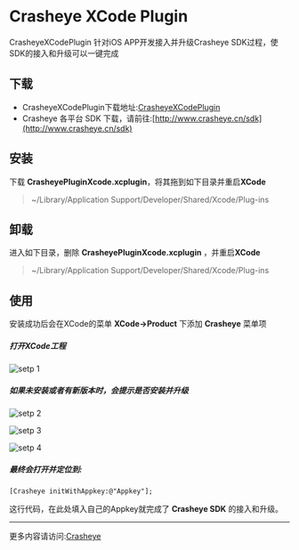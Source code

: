 # Crasheye XCode Plugin
CrasheyeXCodePlugin 针对iOS APP开发接入并升级Crasheye SDK过程，使SDK的接入和升级可以一键完成


## 下载
* CrasheyeXCodePlugin下载地址:[CrasheyeXCodePlugin](https://raw.githubusercontent.com/GangWang/Crasheye/master/XCodePlugin/CrasheyePluginXcode.zip)
* Crasheye 各平台 SDK 下载，请前往:[http://www.crasheye.cn/sdk](http://www.crasheye.cn/sdk)


## 安装

下载 **CrasheyePluginXcode.xcplugin**，将其拖到如下目录并重启**XCode**

> ~/Library/Application Support/Developer/Shared/Xcode/Plug-ins


## 卸载
进入如下目录，删除 **CrasheyePluginXcode.xcplugin** ，并重启**XCode**

> ~/Library/Application Support/Developer/Shared/Xcode/Plug-ins


## 使用
安装成功后会在XCode的菜单 **XCode->Product** 下添加 **Crasheye** 菜单项

##### 打开XCode工程

![setp 1](https://raw.githubusercontent.com/GangWang/Crasheye/master/XCodePlugin/1.png)

##### 如果未安装或者有新版本时，会提示是否安装并升级

![setp 2](https://raw.githubusercontent.com/GangWang/Crasheye/master/XCodePlugin/2.png)

![setp 3](https://raw.githubusercontent.com/GangWang/Crasheye/master/XCodePlugin/3.png)

![setp 4](https://raw.githubusercontent.com/GangWang/Crasheye/master/XCodePlugin/4.png)

##### 最终会打开并定位到:

	[Crasheye initWithAppkey:@"Appkey"];
	
这行代码，在此处填入自己的Appkey就完成了 **Crasheye SDK** 的接入和升级。


---
更多内容请访问:[Crasheye](http://www.crasheye.cn)
